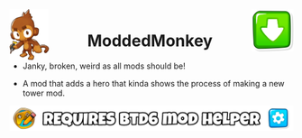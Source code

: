 <a href="https://github.com/hkarargi/ModdedMonkey/releases/latest/download/ModdedMonkey.dll">
    <img align="left" alt="Icon" height="90" src="Portrait.png">
    <img align="right" alt="Download" height="75" src="https://raw.githubusercontent.com/gurrenm3/BTD-Mod-Helper/master/BloonsTD6%20Mod%20Helper/Resources/DownloadBtn.png">
</a>

<h1 align="center">ModdedMonkey</h1>

- Janky, broken, weird as all mods should be!

- A mod that adds a hero that kinda shows the process of making a new tower mod.

[![Requires BTD6 Mod Helper](https://raw.githubusercontent.com/gurrenm3/BTD-Mod-Helper/master/banner.png)](https://github.com/gurrenm3/BTD-Mod-Helper#readme)
